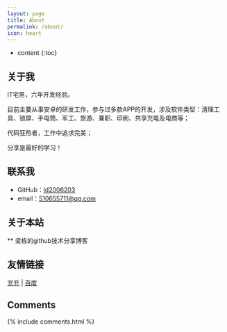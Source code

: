 ```yaml
---
layout: page
title: About
permalink: /about/
icon: heart
---
```


* content
{:toc}

## 关于我

IT宅男，六年开发经验。

目前主要从事安卓的研发工作，参与过多款APP的开发，涉及软件类型：清理工具、锁屏、手电筒、军工、旅游、兼职、印刷、共享充电及电商等；

代码狂热者，工作中追求完美；

分享是最好的学习！


## 联系我

* GitHub：[ld2006203](https://github.com/ld2006203)
* email：510655711@qq.com

## 关于本站

** 梁栋的github技术分享博客



## 友情链接

[充充](http://www.aneak.com) \| [百度](https://www.baidu.com)
## Comments

{% include comments.html %}
